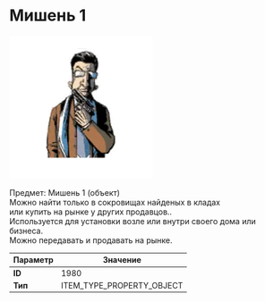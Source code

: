 # Мишень 1

![Item Image](../img/1980.webp?raw=true)

Предмет: Мишень 1 (объект)<br>Можно найти только в сокровищах найденых в кладах<br>или купить на рынке у других продавцов..<br>Используется для установки возле или внутри своего дома или бизнеса.<br>Можно передавать и продавать на рынке.


| Параметр | Значение |
|----------|----------|
| **ID** | 1980 |
| **Тип** | ITEM_TYPE_PROPERTY_OBJECT |

